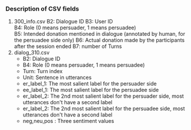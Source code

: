 ### Description of CSV fields

1. 300_info.csv
    B2: Dialogue ID
    B3: User ID  
    B4: Role (0 means persuader, 1 means persuadee)  
    B5: Intended donation mentioned in dialogue (annotated by human, for the persuadee side only)
    B6: Actual donation made by the participants after the session ended
    B7: number of Turns 
2. dialog_310.csv
    * B2: Dialogue ID
    * B4: Role (0 means persuader, 1 means persuadee) 
    * Turn: Turn index 
    * Unit: Sentence in utterances
    * er_label_1: The most salient label for the persuader side
    * ee_label_1: The most salient label for the persuadee side
    * er_label_2: The 2nd most salient label for the persuader side, most utterances don't have a second label
    * er_label_2: The 2nd most salient label for the persuadee side, most utterances don't have a second label
    * neg,neu,pos : Three sentiment values
   
    

